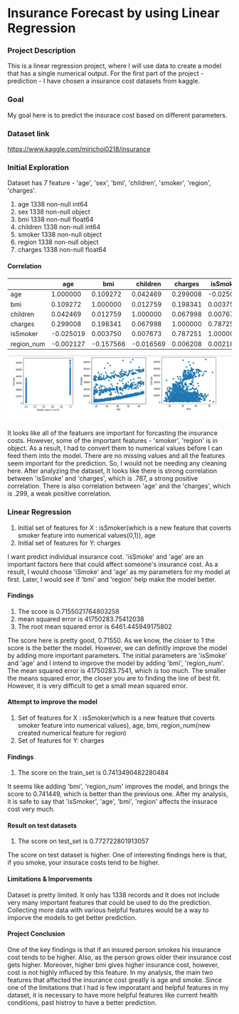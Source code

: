 
# Insurance Forecast by using Linear Regression

### Project Description

This is a linear regression project, where I will use data to create a model that has a single numerical output. For the first part of the project - prediction - I have chosen a insurance cost datasets from kaggle. 

### Goal
My goal here is to predict the insurace cost based on different parameters. 

### Dataset link
https://www.kaggle.com/mirichoi0218/insurance

### Initial Exploration 

Dataset has 7 feature - 'age', 'sex', 'bmi', 'children', 'smoker', 'region', 'charges'. 
1. age         1338 non-null int64
2. sex         1338 non-null object
3. bmi         1338 non-null float64
4. children    1338 non-null int64
5. smoker      1338 non-null object
6. region      1338 non-null object
7. charges     1338 non-null float64

#### Correlation 

|  | age | bmi | children | charges | isSmoker | region_num |
|------------|-----------|-----------|-----------|----------|-----------|------------|
| age | 1.000000 | 0.109272 | 0.042469 | 0.299008 | -0.025019 | -0.002127 |
| bmi | 0.109272 | 1.000000 | 0.012759 | 0.198341 | 0.003750 | -0.157566 |
| children | 0.042469 | 0.012759 | 1.000000 | 0.067998 | 0.007673 | -0.016569 |
| charges | 0.299008 | 0.198341 | 0.067998 | 1.000000 | 0.787251 | 0.006208 |
| isSmoker | -0.025019 | 0.003750 | 0.007673 | 0.787251 | 1.000000 | 0.002181 |
| region_num | -0.002127 | -0.157566 | -0.016569 | 0.006208 | 0.002181 | 1.000000 |

![Correlation](/images/correlation.PNG)

It looks like all of the featuers are important for forcasting the insurance costs. However, some of the important features - 'smoker', 'region' is in object. As a result, I had to convert them to numerical values before I can feed them into the model. There are no missing values and all the features seem important for the prediction. So, I would not be needing any cleaning here. After analyzing the dataset, It looks like there is strong correlation between 'isSmoke' and 'charges', which is .787, a strong positive correlation. There is also correlation between 'age' and the 'charges', which is .299, a weak positive correlation. 

### Linear Regression
1. Initial set of features for X : isSmoker(which is a new feature that coverts smoker feature into numerical values(0,1)), age 
2. Initial set of features for Y: charges

I want predict individual insurance cost. 'isSmoke' and 'age' are an important factors here that could affect someone's insurance cost. As a result, I would choose 'iSmoke' and 'age' as my parameters for my model at first. Later, I would see if 'bmi' and 'region' help make the model better.

#### Findings
1. The score is  0.7155021764803258
2. mean squared error is  41750283.75412038
3. The root mean squared error is  6461.445949175802

The score here is pretty good, 0.71550. As we know, the closer to 1 the score is the better the model. However, we can definitly improve the model by adding more important parameters. The initial parameters are 'isSmoke' and 'age' and I intend to improve the model by adding 'bmi', 'region_num'. The mean squared error is 41750283.7541, which is too much. The smaller the means squared error, the closer you are to finding the line of best fit. However, it is very difficult to get a small mean squared error.

#### Attempt to improve the model

1. Set of features for X : isSmoker(which is a new feature that coverts smoker feature into numerical values), age, bmi, region_num(new created numerical feature for region) 
2. Set of features for Y: charges

#### Findings
1. The score on the train_set is  0.7413490482280484

It seems like adding 'bmi', 'region_num' improves the model, and brings the score to 0.741449, which is better than the previous one. After my analysis, it is safe to say that 'isSmoker', 'age', 'bmi', 'region' affects the insurace cost very much. 

#### Result on test datasets
1. The score on test_set is  0.772722801913057

The score on test dataset is higher. One of interesting findings here is that, if you smoke, your insurace costs tend to be higher.

#### Limitations & Imporvements
Dataset is pretty limited. It only has 1338 records and It does not include very many important features that could be used to do the prediction. Collecting more data with various helpful features would be a way to imporve the models to get better prediction.

#### Project Conclusion
One of the key findings is that if an insured person smokes his insurance cost tends to be higher. Also, as the person grows older their insurance cost gets higher. Moreover, higher bmi gives higher insurance cost, however, cost is not highly influced by this feature. In my analysis, the main two features that affected the insurance cost greatly is age and smoke. Since one of the limitations that I had is few imporatant and helpful features in my dataset, it is necessary to have more helpful features like current health conditions, past histroy to have a better prediction.


